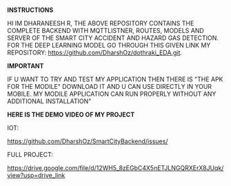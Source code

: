 **INSTRUCTIONS**


HI IM DHARANEESH R,
THE ABOVE REPOSITORY CONTAINS THE COMPLETE BACKEND WITH MQTTLISTNER, ROUTES, MODELS AND SERVER OF THE SMART CITY ACCIDENT AND HAZARD GAS DETECTION. 
FOR THE DEEP LEARNING MODEL GO THROUGH THIS GIVEN LINK MY REPOSITORY: https://github.com/DharshOz/dothraki_EDA.git.

**IMPORTANT**


IF U WANT TO TRY  AND TEST MY APPLICATION THEN THERE IS "THE APK FOR THE MODILE" DOWNLOAD IT AND U CAN USE DIRECTLY IN YOUR MOBILE.
MY MODILE APPLICATION CAN RUN PROPERLY WITHOUT ANY ADDITIONAL INSTALLATION"

**HERE IS THE DEMO VIDEO OF MY PROJECT**

IOT:

https://github.com/DharshOz/SmartCityBackend/issues/


FULL PROJECT:

https://drive.google.com/file/d/12WH5_8zEGbC4X5nETJLNGQRXErX8JUqk/view?usp=drive_link
